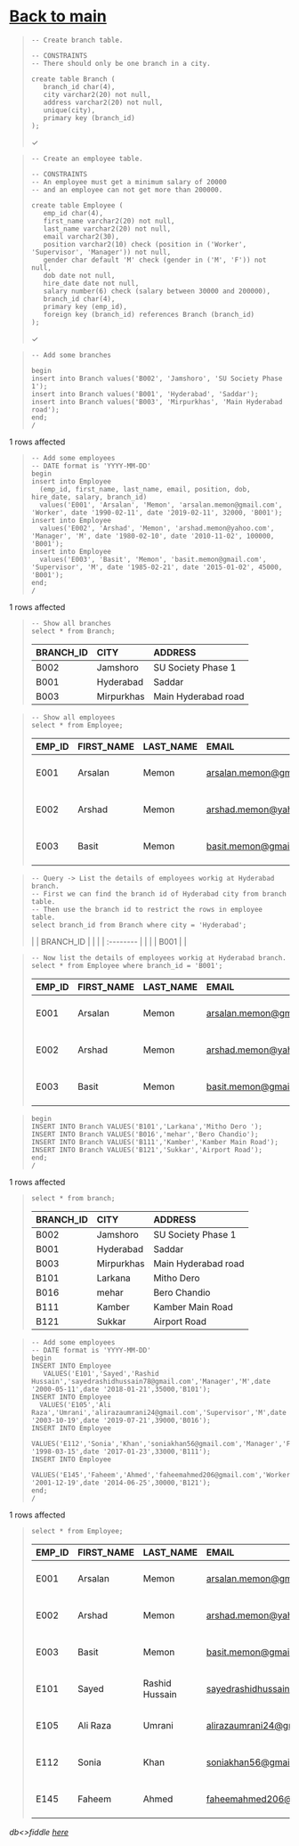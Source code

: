 # [Back to main](https://github.com/glaghari/database-assignement-2019)
<!-- -->
>     -- Create branch table.
>     
>     -- CONSTRAINTS
>     -- There should only be one branch in a city.
>     
>     create table Branch (
>        branch_id char(4),
>        city varchar2(20) not null,
>        address varchar2(20) not null,
>        unique(city),
>        primary key (branch_id)
>     );
> 
> ✓

<!-- -->
>     -- Create an employee table.
>     
>     -- CONSTRAINTS
>     -- An employee must get a minimum salary of 20000
>     -- and an employee can not get more than 200000.
>     
>     create table Employee (
>        emp_id char(4),
>        first_name varchar2(20) not null,
>        last_name varchar2(20) not null,
>        email varchar2(30),
>        position varchar2(10) check (position in ('Worker', 'Supervisor', 'Manager')) not null,
>        gender char default 'M' check (gender in ('M', 'F')) not null,
>        dob date not null,
>        hire_date date not null,
>        salary number(6) check (salary between 30000 and 200000),
>        branch_id char(4),
>        primary key (emp_id),
>        foreign key (branch_id) references Branch (branch_id)
>     );
> 
> ✓

<!-- -->
>     -- Add some branches
>     
>     begin
>     insert into Branch values('B002', 'Jamshoro', 'SU Society Phase 1');
>     insert into Branch values('B001', 'Hyderabad', 'Saddar');
>     insert into Branch values('B003', 'Mirpurkhas', 'Main Hyderabad road');
>     end;
>     /
> 
1 rows affected

<!-- -->
>     -- Add some employees
>     -- DATE format is 'YYYY-MM-DD'
>     begin
>     insert into Employee
>       (emp_id, first_name, last_name, email, position, dob, hire_date, salary, branch_id)
>       values('E001', 'Arsalan', 'Memon', 'arsalan.memon@gmail.com', 'Worker', date '1990-02-11', date '2019-02-11', 32000, 'B001');
>     insert into Employee
>       values('E002', 'Arshad', 'Memon', 'arshad.memon@yahoo.com', 'Manager', 'M', date '1980-02-10', date '2010-11-02', 100000, 'B001');
>     insert into Employee
>       values('E003', 'Basit', 'Memon', 'basit.memon@gmail.com', 'Supervisor', 'M', date '1985-02-21', date '2015-01-02', 45000, 'B001');
>     end;
>     /
> 
1 rows affected

<!-- -->
>     -- Show all branches
>     select * from Branch;
> 
> | BRANCH_ID | CITY       | ADDRESS             |
> | :-------- | :--------- | :------------------ |
> | B002      | Jamshoro   | SU Society Phase 1  |
> | B001      | Hyderabad  | Saddar              |
> | B003      | Mirpurkhas | Main Hyderabad road |

<!-- -->
>     -- Show all employees
>     select * from Employee;
> 
> | EMP_ID | FIRST_NAME | LAST_NAME | EMAIL                   | POSITION   | GENDER | DOB       | HIRE_DATE | SALARY | BRANCH_ID |
> | :----- | :--------- | :-------- | :---------------------- | :--------- | :----- | :-------- | :-------- | -----: | :-------- |
> | E001   | Arsalan    | Memon     | arsalan.memon@gmail.com | Worker     | M      | 11-FEB-90 | 11-FEB-19 |  32000 | B001      |
> | E002   | Arshad     | Memon     | arshad.memon@yahoo.com  | Manager    | M      | 10-FEB-80 | 02-NOV-10 | 100000 | B001      |
> | E003   | Basit      | Memon     | basit.memon@gmail.com   | Supervisor | M      | 21-FEB-85 | 02-JAN-15 |  45000 | B001      |

<!-- -->
>     -- Query -> List the details of employees workig at Hyderabad branch.
>     -- First we can find the branch id of Hyderabad city from branch table.
>     -- Then use the branch id to restrict the rows in employee table.
>     select branch_id from Branch where city = 'Hyderabad';
> 
> | | BRANCH_ID | |
> | | :-------- | |
> | | B001      | |

<!-- -->
>     -- Now list the details of employees workig at Hyderabad branch.
>     select * from Employee where branch_id = 'B001';
> 
> | EMP_ID | FIRST_NAME | LAST_NAME | EMAIL                   | POSITION   | GENDER | DOB       | HIRE_DATE | SALARY | BRANCH_ID |
> | :----- | :--------- | :-------- | :---------------------- | :--------- | :----- | :-------- | :-------- | -----: | :-------- |
> | E001   | Arsalan    | Memon     | arsalan.memon@gmail.com | Worker     | M      | 11-FEB-90 | 11-FEB-19 |  32000 | B001      |
> | E002   | Arshad     | Memon     | arshad.memon@yahoo.com  | Manager    | M      | 10-FEB-80 | 02-NOV-10 | 100000 | B001      |
> | E003   | Basit      | Memon     | basit.memon@gmail.com   | Supervisor | M      | 21-FEB-85 | 02-JAN-15 |  45000 | B001      |

<!-- -->
>     begin
>     INSERT INTO Branch VALUES('B101','Larkana','Mitho Dero ');
>     INSERT INTO Branch VALUES('B016','mehar','Bero Chandio');
>     INSERT INTO Branch VALUES('B111','Kamber','Kamber Main Road');
>     INSERT INTO Branch VALUES('B121','Sukkar','Airport Road');
>     end;
>     /
> 
1 rows affected

<!-- -->
>     select * from branch;
> 
> | BRANCH_ID | CITY       | ADDRESS             |
> | :-------- | :--------- | :------------------ |
> | B002      | Jamshoro   | SU Society Phase 1  |
> | B001      | Hyderabad  | Saddar              |
> | B003      | Mirpurkhas | Main Hyderabad road |
> | B101      | Larkana    | Mitho Dero          |
> | B016      | mehar      | Bero Chandio        |
> | B111      | Kamber     | Kamber Main Road    |
> | B121      | Sukkar     | Airport Road        |

<!-- -->
>     -- Add some employees
>     -- DATE format is 'YYYY-MM-DD'
>     begin
>     INSERT INTO Employee
>        VALUES('E101','Sayed','Rashid Hussain','sayedrashidhussain78@gmail.com','Manager','M',date '2000-05-11',date '2018-01-21',35000,'B101');
>     INSERT INTO Employee
>       VALUES('E105','Ali Raza','Umrani','alirazaumrani24@gmail.com','Supervisor','M',date '2003-10-19',date '2019-07-21',39000,'B016');
>     INSERT INTO Employee
>       VALUES('E112','Sonia','Khan','soniakhan56@gmail.com','Manager','F',date '1998-03-15',date '2017-01-23',33000,'B111');
>     INSERT INTO Employee
>       VALUES('E145','Faheem','Ahmed','faheemahmed206@gmail.com','Worker','M',date '2001-12-19',date '2014-06-25',30000,'B121');
>     end;
>     /
> 
1 rows affected

<!-- -->
>     select * from Employee;
> 
> | EMP_ID | FIRST_NAME | LAST_NAME      | EMAIL                          | POSITION   | GENDER | DOB       | HIRE_DATE | SALARY | BRANCH_ID |
> | :----- | :--------- | :------------- | :----------------------------- | :--------- | :----- | :-------- | :-------- | -----: | :-------- |
> | E001   | Arsalan    | Memon          | arsalan.memon@gmail.com        | Worker     | M      | 11-FEB-90 | 11-FEB-19 |  32000 | B001      |
> | E002   | Arshad     | Memon          | arshad.memon@yahoo.com         | Manager    | M      | 10-FEB-80 | 02-NOV-10 | 100000 | B001      |
> | E003   | Basit      | Memon          | basit.memon@gmail.com          | Supervisor | M      | 21-FEB-85 | 02-JAN-15 |  45000 | B001      |
> | E101   | Sayed      | Rashid Hussain | sayedrashidhussain78@gmail.com | Manager    | M      | 11-MAY-00 | 21-JAN-18 |  35000 | B101      |
> | E105   | Ali Raza   | Umrani         | alirazaumrani24@gmail.com      | Supervisor | M      | 19-OCT-03 | 21-JUL-19 |  39000 | B016      |
> | E112   | Sonia      | Khan           | soniakhan56@gmail.com          | Manager    | F      | 15-MAR-98 | 23-JAN-17 |  33000 | B111      |
> | E145   | Faheem     | Ahmed          | faheemahmed206@gmail.com       | Worker     | M      | 19-DEC-01 | 25-JUN-14 |  30000 | B121      |

*db<>fiddle [here](https://dbfiddle.uk/?rdbms=oracle_11.2&fiddle=14c75071928a9182316d962f3f423614)*


